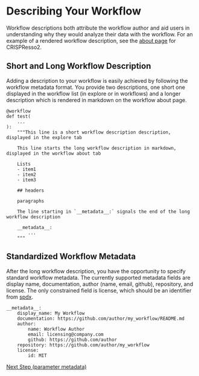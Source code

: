 # Describing Your Workflow

Workflow descriptions both attribute the workflow author and aid users in understanding why they would analyze their data with the workflow. For an example of a rendered workflow description, see the [about page](https://console.latch.bio/se/crispresso2) for CRISPResso2.

## Short and Long Workflow Description

Adding a description to your workflow is easily achieved by following the workflow metadata format. You provide two descriptions, one short one displayed in the workflow list (in explore or in workflows) and a longer description which is rendered in markdown on the workflow about page.

```
@workflow
def test(
	...
):
	"""This line is a short workflow description description, displayed in the explore tab

    This line starts the long workflow description in markdown, displayed in the workflow about tab

    Lists
    - item1
    - item2
    - item3

    ## headers

    paragraphs
    
    The line starting in `__metadata__:` signals the end of the long workflow description

    __metadata__:
        ...
    """
```

## Standardized Workflow Metadata

After the long workflow description, you have the opportunity to specify standard workflow metadata. The currently supported metadata fields are display name, documentation, author (name, email, github), repository, and license. The only constrained field is license, which should be an identifier from [spdx](https://spdx.org/licenses/).

```
__metadata__:
    display_name: My Workflow
    documentation: https://github.com/author/my_workflow/README.md
    author:
        name: Workflow Author
        email: licensing@company.com
        github: https://github.com/author
    repository: https://github.com/author/my_workflow
    license:
        id: MIT
```

[Next Step (parameter metadata)](parameter_metadata)
